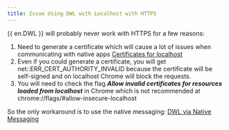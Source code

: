 ```yaml
---
title: Issue Using DWL with Localhost with HTTPS
---
```


{{ en.DWL }} will probably never work with HTTPS for a few reasons:

1. Need to generate a certificate which will cause a lot of issues when communicating with native apps [Certificates for localhost](https://letsencrypt.org/docs/certificates-for-localhost/)
2. Even if you could generate a certificate, you will get net::ERR_CERT_AUTHORITY_INVALID because the certificate will be self-signed and on localhost Chrome will block the requests.
3. You will need to check the flag ***Allow invalid certificates for resources loaded from localhost*** in Chrome which is not recommended at chrome://flags/#allow-insecure-localhost

So the only workaround is to use the native messaging: [DWL via Native Messaging](/kb/devolutions-web-login/how-to-articles/dwl-via-native-messaging/)
